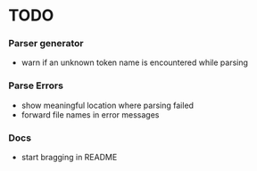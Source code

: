 # TODO

### Parser generator
- warn if an unknown token name is encountered while parsing


### Parse Errors
- show meaningful location where parsing failed
- forward file names in error messages

### Docs
- start bragging in README

